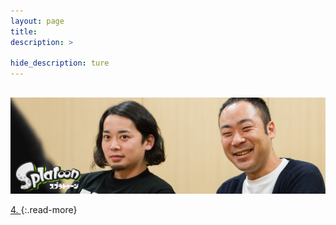 ```yaml
---
layout: page
title: 
description: >
  
hide_description: ture
---
```

## 

![](/interviews/jp/WiiU/agmj/vol1/img/mainvisual3.jpg)


[4. ](4.md)
{:.read-more}